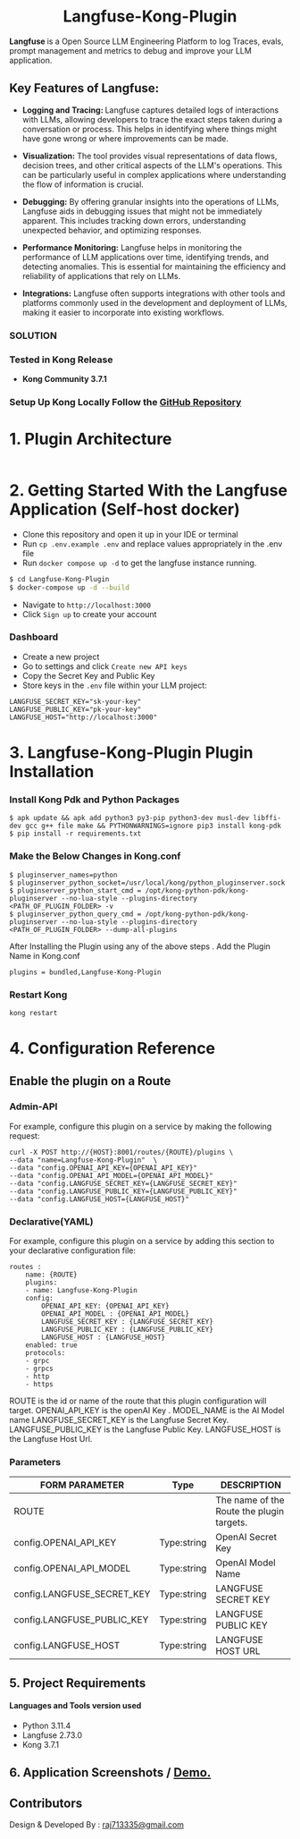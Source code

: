 <h1 align="center">Langfuse-Kong-Plugin</h1>

<strong> Langfuse </strong> is a Open Source LLM Engineering Platform to log
Traces, evals, prompt management and metrics to debug and improve your LLM application.


## Key Features of Langfuse:
- <strong> Logging and Tracing: </strong> Langfuse captures detailed logs of interactions with LLMs, allowing developers to trace the exact steps taken during a conversation or process. This helps in identifying where things might have gone wrong or where improvements can be made.

- <strong> Visualization:</strong> The tool provides visual representations of data flows, decision trees, and other critical aspects of the LLM's operations. This can be particularly useful in complex applications where understanding the flow of information is crucial.

- <strong> Debugging:</strong> By offering granular insights into the operations of LLMs, Langfuse aids in debugging issues that might not be immediately apparent. This includes tracking down errors, understanding unexpected behavior, and optimizing responses.

- <strong> Performance Monitoring:</strong> Langfuse helps in monitoring the performance of LLM applications over time, identifying trends, and detecting anomalies. This is essential for maintaining the efficiency and reliability of applications that rely on LLMs.

- <strong> Integrations:</strong> Langfuse often supports integrations with other tools and platforms commonly used in the development and deployment of LLMs, making it easier to incorporate into existing workflows.



### SOLUTION


### Tested in Kong Release

- <strong> Kong Community 3.7.1 </strong>

<h3> Setup Up Kong Locally Follow the <a href="https://github.com/raj713335/kong-gateway">GitHub Repository </a> </h3>

# 1. Plugin Architecture

<p align="center">
  <img src="" />
</p> 


# 2. Getting Started With the Langfuse Application (Self-host docker)

- Clone this repository and open it up in your IDE or terminal
- Run `cp .env.example .env` and replace values appropriately in the .env file
- Run `docker compose up -d` to get the langfuse instance running.

```sh
$ cd Langfuse-Kong-Plugin
$ docker-compose up -d --build
```

- Navigate to `http://localhost:3000`
- Click `Sign up` to create your account


### Dashboard
- Create a new project
- Go to settings and click `Create new API keys`
- Copy the Secret Key and Public Key 
- Store keys in the `.env` file within your LLM project:


```
LANGFUSE_SECRET_KEY="sk-your-key"
LANGFUSE_PUBLIC_KEY="pk-your-key"
LANGFUSE_HOST="http://localhost:3000"
```


# 3.  Langfuse-Kong-Plugin Plugin Installation

### Install Kong Pdk and Python Packages 
```
$ apk update && apk add python3 py3-pip python3-dev musl-dev libffi-dev gcc g++ file make && PYTHONWARNINGS=ignore pip3 install kong-pdk
$ pip install -r requirements.txt
```

### Make the Below Changes in Kong.conf

```
$ pluginserver_names=python
$ pluginserver_python_socket=/usr/local/kong/python_pluginserver.sock
$ pluginserver_python_start_cmd = /opt/kong-python-pdk/kong-pluginserver --no-lua-style --plugins-directory <PATH_OF_PLUGIN_FOLDER> -v
$ pluginserver_python_query_cmd = /opt/kong-python-pdk/kong-pluginserver --no-lua-style --plugins-directory <PATH_OF_PLUGIN_FOLDER> --dump-all-plugins
```
After Installing the Plugin using any of the above steps . Add the Plugin Name in Kong.conf

```
plugins = bundled,Langfuse-Kong-Plugin
```
### Restart Kong

```
kong restart
```
# 4. Configuration Reference

## Enable the plugin on a Route

### Admin-API
For example, configure this plugin on a service by making the following request:
		
	curl -X POST http://{HOST}:8001/routes/{ROUTE}/plugins \
	--data "name=Langfuse-Kong-Plugin"  \
	--data "config.OPENAI_API_KEY={OPENAI_API_KEY}"
	--data "config.OPENAI_API_MODEL={OPENAI_API_MODEL}"
    --data "config.LANGFUSE_SECRET_KEY={LANGFUSE_SECRET_KEY}"
    --data "config.LANGFUSE_PUBLIC_KEY={LANGFUSE_PUBLIC_KEY}"
    --data "config.LANGFUSE_HOST={LANGFUSE_HOST}"

### Declarative(YAML)
For example, configure this plugin on a service by adding this section to your declarative configuration file:
			
	routes : 
        name: {ROUTE}
	    plugins:
	    - name: Langfuse-Kong-Plugin
	    config:
	        OPENAI_API_KEY: {OPENAI_API_KEY}
	        OPENAI_API_MODEL : {OPENAI_API_MODEL}
            LANGFUSE_SECRET_KEY : {LANGFUSE_SECRET_KEY}
            LANGFUSE_PUBLIC_KEY : {LANGFUSE_PUBLIC_KEY}
            LANGFUSE_HOST : {LANGFUSE_HOST}
	    enabled: true
	    protocols:
	    - grpc
	    - grpcs
	    - http
	    - https

ROUTE is the id or name of the route that this plugin configuration will target.
OPENAI_API_KEY is the openAI Key .
MODEL_NAME is the AI Model name
LANGFUSE_SECRET_KEY is the Langfuse Secret Key.
LANGFUSE_PUBLIC_KEY is the Langfuse Public Key.
LANGFUSE_HOST is the Langfuse Host Url.


### Parameters

| FORM PARAMETER               | Type         | DESCRIPTION                                |
|------------------------------|--------------|--------------------------------------------|
| ROUTE                        |              | The name of the Route  the plugin targets. |
| config.OPENAI_API_KEY        | Type:string  | OpenAI Secret Key                          |
| config.OPENAI_API_MODEL      | Type:string  | OpenAI Model Name                          |
| config.LANGFUSE_SECRET_KEY   | Type:string  | LANGFUSE SECRET KEY                        |
| config.LANGFUSE_PUBLIC_KEY   | Type:string  | LANGFUSE PUBLIC KEY                        |
| config.LANGFUSE_HOST         | Type:string  | LANGFUSE HOST URL                          |





## 5. Project Requirements

<h4>Languages and Tools version used</h4>
<ul>
    <li>Python 3.11.4</li>
    <li>Langfuse 2.73.0</li>
    <li>Kong 3.7.1</li>
</ul>



## 6. Application Screenshots / <a href="">Demo.</a>




## Contributors
Design & Developed By : raj713335@gmail.com